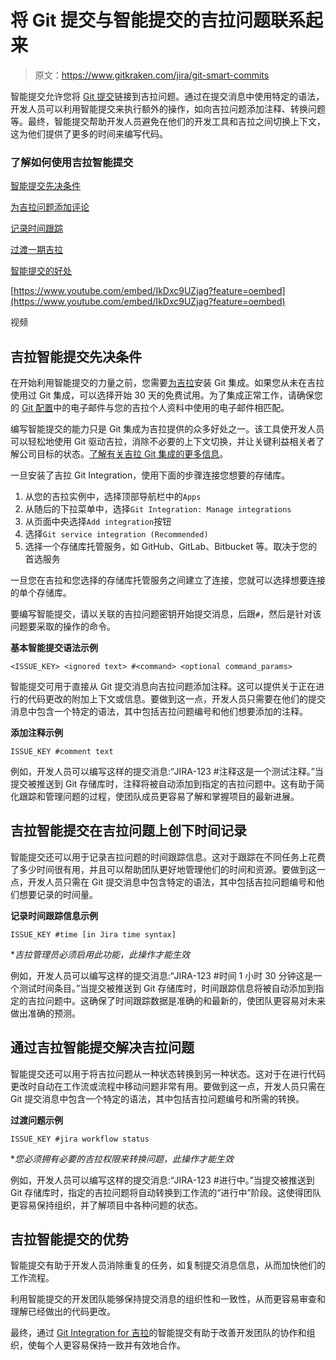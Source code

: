 # 将 Git 提交与智能提交的吉拉问题联系起来

> 原文：<https://www.gitkraken.com/jira/git-smart-commits>

智能提交允许您将 [Git 提交](https://www.gitkraken.com/learn/git/commit)链接到吉拉问题。通过在提交消息中使用特定的语法，开发人员可以利用智能提交来执行额外的操作，如向吉拉问题添加注释、转换问题等。最终，智能提交帮助开发人员避免在他们的开发工具和吉拉之间切换上下文，这为他们提供了更多的时间来编写代码。

### 了解如何使用吉拉智能提交

[智能提交先决条件](https://www.gitkraken.com/jira/git-smart-commits#prerequisites)

[为吉拉问题添加评论](https://www.gitkraken.com/jira/git-smart-commits#comment)

[记录时间跟踪](https://www.gitkraken.com/jira/git-smart-commits#time)

[过渡一期吉拉](https://www.gitkraken.com/jira/git-smart-commits#transition)

[智能提交的好处](https://www.gitkraken.com/jira/git-smart-commits#benefits)

[https://www.youtube.com/embed/IkDxc9UZjag?feature=oembed](https://www.youtube.com/embed/IkDxc9UZjag?feature=oembed)

视频

## 吉拉智能提交先决条件

在开始利用智能提交的力量之前，您需要[为吉拉](https://www.gitkraken.com/git-integration-for-jira/try-free)安装 Git 集成。如果您从未在吉拉使用过 Git 集成，可以选择开始 30 天的免费试用。为了集成正常工作，请确保您的 [Git 配置](https://www.gitkraken.com/learn/git/git-config)中的电子邮件与您的吉拉个人资料中使用的电子邮件相匹配。

编写智能提交的能力只是 Git 集成为吉拉提供的众多好处之一。该工具使开发人员可以轻松地使用 Git 驱动吉拉，消除不必要的上下文切换，并让关键利益相关者了解公司目标的状态。[了解有关吉拉 Git 集成的更多信息](https://www.gitkraken.com/git-integration-for-jira/features)。

一旦安装了吉拉 Git Integration，使用下面的步骤连接您想要的存储库。

1.  从您的吉拉实例中，选择顶部导航栏中的`Apps`
2.  从随后的下拉菜单中，选择`Git Integration: Manage integrations`
3.  从页面中央选择`Add integration`按钮
4.  选择`Git service integration (Recommended)`
5.  选择一个存储库托管服务，如 GitHub、GitLab、Bitbucket 等。取决于您的首选服务

一旦您在吉拉和您选择的存储库托管服务之间建立了连接，您就可以选择想要连接的单个存储库。

要编写智能提交，请以关联的吉拉问题密钥开始提交消息，后跟`#`，然后是针对该问题要采取的操作的命令。

**基本智能提交语法示例**

`<ISSUE_KEY> <ignored text> #<command> <optional command_params>`

智能提交可用于直接从 Git 提交消息向吉拉问题添加注释。这可以提供关于正在进行的代码更改的附加上下文或信息。要做到这一点，开发人员只需要在他们的提交消息中包含一个特定的语法，其中包括吉拉问题编号和他们想要添加的注释。

**添加注释示例**

`ISSUE_KEY #comment text`

例如，开发人员可以编写这样的提交消息:“JIRA-123 #注释这是一个测试注释。”当提交被推送到 Git 存储库时，注释将被自动添加到指定的吉拉问题中。这有助于简化跟踪和管理问题的过程，使团队成员更容易了解和掌握项目的最新进展。

## 吉拉智能提交在吉拉问题上创下时间记录

智能提交还可以用于记录吉拉问题的时间跟踪信息。这对于跟踪在不同任务上花费了多少时间很有用，并且可以帮助团队更好地管理他们的时间和资源。要做到这一点，开发人员只需在 Git 提交消息中包含特定的语法，其中包括吉拉问题编号和他们想要记录的时间量。

**记录时间跟踪信息示例**

`ISSUE_KEY #time [in Jira time syntax]`

**吉拉管理员必须启用此功能，此操作才能生效*

例如，开发人员可以编写这样的提交消息:“JIRA-123 #时间 1 小时 30 分钟这是一个测试时间条目。”当提交被推送到 Git 存储库时，时间跟踪信息将被自动添加到指定的吉拉问题中。这确保了时间跟踪数据是准确的和最新的，使团队更容易对未来做出准确的预测。

## 通过吉拉智能提交解决吉拉问题

智能提交还可以用于将吉拉问题从一种状态转换到另一种状态。这对于在进行代码更改时自动在工作流或流程中移动问题非常有用。要做到这一点，开发人员只需在 Git 提交消息中包含一个特定的语法，其中包括吉拉问题编号和所需的转换。

**过渡问题示例**

`ISSUE_KEY #jira workflow status`

**您必须拥有必要的吉拉权限来转换问题，此操作才能生效*

例如，开发人员可以编写这样的提交消息:“JIRA-123 #进行中。”当提交被推送到 Git 存储库时，指定的吉拉问题将自动转换到工作流的“进行中”阶段。这使得团队更容易保持组织，并了解项目中各种问题的状态。

## 吉拉智能提交的优势

智能提交有助于开发人员消除重复的任务，如复制提交消息信息，从而加快他们的工作流程。

利用智能提交的开发团队能够保持提交消息的组织性和一致性，从而更容易审查和理解已经做出的代码更改。

最终，通过 [Git Integration for 吉拉](https://marketplace.atlassian.com/plugins/com.xiplink.jira.git.jira_git_plugin/cloud/overview?utm_source=gitkraken.com&utm_medium=blog&utm_campaign=learn%20jira&utm_content=jira%20github%20integration&utm_term=)的智能提交有助于改善开发团队的协作和组织，使每个人更容易保持一致并有效地合作。